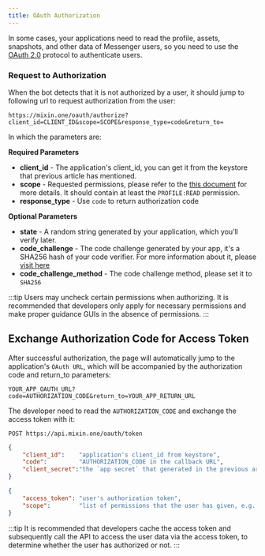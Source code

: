 ```yaml
---
title: OAuth Authorization
---
```


In some cases, your applications need to read the profile, assets, snapshots, and other data of Messenger users, so you need to use the [OAuth 2.0](https://tools.ietf.org/html/rfc6749) protocol to authenticate users.

### Request to Authorization

When the bot detects that it is not authorized by a user, it should jump to following url to request authorization from the user:

```text
https://mixin.one/oauth/authorize?client_id=CLIENT_ID&scope=SCOPE&response_type=code&return_to=
```

In which the parameters are:

**Required Parameters**

- **client_id** - The application's client_id, you can get it from the keystore that previous article has mentioned.
- **scope** - Requested permissions, please refer to the [this document](/docs/api/oauth/scope/) for more details. It should contain at least the `PROFILE:READ` permission.
- **response_type** - Use `code` to return authorization code

**Optional Parameters**

- **state** - A random string generated by your application, which you’ll verify later.
- **code_challenge** - The code challenge generated by your app, it's a SHA256 hash of your code verifier. For more information about it, please [visit here](https://www.oauth.com/oauth2-servers/pkce/authorization-request/)
- **code_challenge_method** - The code challenge method, please set it to `SHA256`

:::tip
Users may uncheck certain permissions when authorizing.
It is recommended that developers only apply for necessary permissions and make proper guidance GUIs in the absence of permissions.
:::

## Exchange Authorization Code for Access Token

After successful authorization, the page will automatically jump to the application's `OAuth URL`, which will be accompanied by the authorization code and return_to parameters:

```text
YOUR_APP_OAUTH_URL?code=AUTHORIZATION_CODE&return_to=YOUR_APP_RETURN_URL
```

The developer need to read the `AUTHORIZATION_CODE` and exchange the access token with it:

```text
POST https://api.mixin.one/oauth/token
```

```json title="Payload"
{
    "client_id":    "application's client_id from keystore",
    "code":         "AUTHORIZATION_CODE in the callback URL",
    "client_secret":"the `app secret` that generated in the previous article"
}
```

```json title="Response"
{
    "access_token": "user's authorization token",
    "scope":        "list of permissions that the user has given, e.g. 'PROFILE:READ ASSETS:READ'"
}
```

:::tip
It is recommended that developers cache the access token and subsequently call the API to access the user data via the access token, to determine whether the user has authorized or not.
:::
